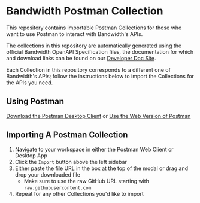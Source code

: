 # Bandwidth Postman Collection

This repository contains importable Postman Collections for those who want to use Postman to interact with Bandwidth's APIs.

The collections in this repository are automatically generated using the official Bandwidth OpenAPI Specification files, the documentation for which and download links can be found on our [Developer Doc Site](https://dev.bandwidth.com/apis).

Each Collection in this repository corresponds to a different one of Bandwidth's APIs; follow the instructions below to import the Collections for the APIs you need.

## Using Postman

[Download the Postman Desktop Client](https://www.postman.com/downloads/) or [Use the Web Version of Postman](https://web.postman.co/)

## Importing A Postman Collection

1. Navigate to your workspace in either the Postman Web Client or Desktop App
2. Click the `Import` button above the left sidebar
3. Either paste the file URL in the box at the top of the modal or drag and drop your downloaded file
    * Make sure to use the raw GitHub URL starting with `raw.githubusercontent.com`
4. Repeat for any other Collections you'd like to import
